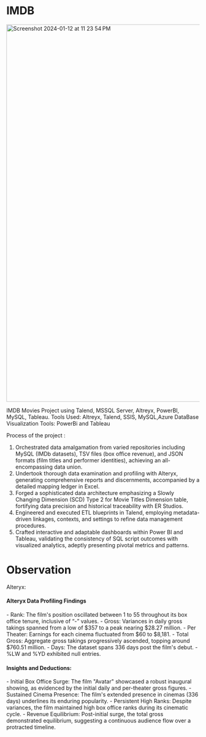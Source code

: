 # IMDB
<img width="983" alt="Screenshot 2024-01-12 at 11 23 54 PM" src="https://github.com/RaunakSMatharu/IMDB/assets/114725836/d39b1382-1f7f-4768-975e-c02aad50cfb9">


IMDB Movies Project using Talend, MSSQL Server, Altreyx, PowerBI, MySQL, Tableau.
Tools Used: Altreyx, Talend, SSIS, MySQL,Azure DataBase
Visualization Tools: PowerBi and Tableau 


Process of the project :
1) Orchestrated data amalgamation from varied repositories including MySQL (IMDb datasets), TSV files (box office revenue), and JSON formats (film titles and performer identities), achieving an all-encompassing data union.
2) Undertook thorough data examination and profiling with Alteryx, generating comprehensive reports and discernments, accompanied by a detailed mapping ledger in Excel.
3) Forged a sophisticated data architecture emphasizing a Slowly Changing Dimension (SCD) Type 2 for Movie Titles Dimension table, fortifying data precision and historical traceability with ER Studios.
4) Engineered and executed ETL blueprints in Talend, employing metadata-driven linkages, contexts, and settings to refine data management procedures.
5) Crafted interactive and adaptable dashboards within Power BI and Tableau, validating the consistency of SQL script outcomes with visualized analytics, adeptly presenting pivotal metrics and patterns.

<h1>Observation </h1>Alteryx:

<h4>Alteryx Data Profiling Findings</h4>
- Rank: The film's position oscillated between 1 to 55 throughout its box office tenure, inclusive of “-” values.
- Gross: Variances in daily gross takings spanned from a low of $357 to a peak nearing $28.27 million.
- Per Theater: Earnings for each cinema fluctuated from $60 to $8,181.
- Total Gross: Aggregate gross takings progressively ascended, topping around $760.51 million.
- Days: The dataset spans 336 days post the film's debut.
- %LW and %YD exhibited null entries.

<h4>Insights and Deductions:</h4>
- Initial Box Office Surge: The film "Avatar" showcased a robust inaugural showing, as evidenced by the initial daily and per-theater gross figures.
- Sustained Cinema Presence: The film's extended presence in cinemas (336 days) underlines its enduring popularity.
- Persistent High Ranks: Despite variances, the film maintained high box office ranks during its cinematic cycle.
- Revenue Equilibrium: Post-initial surge, the total gross demonstrated equilibrium, suggesting a continuous audience flow over a protracted timeline.

